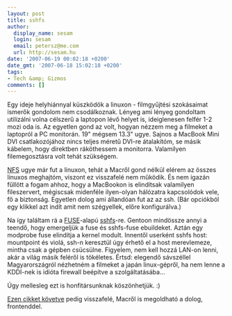 ```yaml
---
layout: post
title: sshfs
author:
  display_name: sesam
  login: sesam
  email: petersz@me.com
  url: http://sesam.hu
date: '2007-06-19 00:02:18 +0200'
date_gmt: '2007-06-18 15:02:18 +0200'
tags:
- Tech &amp; Gizmos
comments: []
---
```


Egy ideje helyhiánnyal küszködök a linuxon - filmgyűjtési szokásaimat ismerők gondolom nem csodálkoznak. Lényeg ami lényeg gondoltam utilizálni volna célszerű a laptopon lévő helyet is, ideiglenesen felfér 1-2 mozi oda is. Az egyetlen gond az volt, hogyan nézzem meg a filmeket a laptopról a PC monitorán. 19" mégsem 13.3" ugye. Sajnos a MacBook Mini DVI csatlakozójához nincs teljes méretű DVI-re átalakítóm, se másik kábelem, hogy direktben ráköthessem a monitorra. Valamilyen filemegosztásra volt tehát szükségem.

[NFS](http://en.wikipedia.org/wiki/Network_file_system) ugye már fut a linuxon, tehát a Macről gond nélkül elérem az összes linuxos meghajtóm, viszont ez visszafelé nem működik. És nem igazán fűllött a fogam ahhoz, hogy a MacBookon is elindítsak valamilyen fileszervert, mégiscsak midenféle ilyen-olyan hálózatra kapcsolódok vele, fő a biztonság. Egyetlen dolog ami állandóan fut az az ssh. (Bár opciókból egy klikkel azt indít amit nem szégyellek, előre konfigurálva.)

Na így találtam rá a [FUSE](http://en.wikipedia.org/wiki/Filesystem_in_Userspace)-alapú [sshfs](http://fuse.sourceforge.net/sshfs.html)-re. Gentoon mindössze annyi a teendő, hogy emergeljük a fuse és sshfs-fuse ebuildeket. Aztán egy modprobe fuse elindítja a kernel modult. Innentől userként sshfs host: mountpoint és violá, ssh-n keresztül úgy érhető el a host merevlemeze, mintha csak a gépben csücsülne. Figyelem, nem kell hozzá LAN-on lenni, akár a világ másik feléről is tökéletes. Értsd: elegendő sávszéllel Magyarországról nézhetném a filmeket a japán linux-gépről, ha nem lenne a KDDI-nek is idióta firewall beépítve a szolgáltatásába...

Úgy mellesleg ezt is honfitársunknak köszönhetjük. :)

[Ezen cikket követve](http://lifehacker.com/software/ssh/geek-to-live--mount-a-file-system-on-your-mac-over-ssh-246129.php) pedig visszafelé, Macről is megoldható a dolog, frontenddel.

